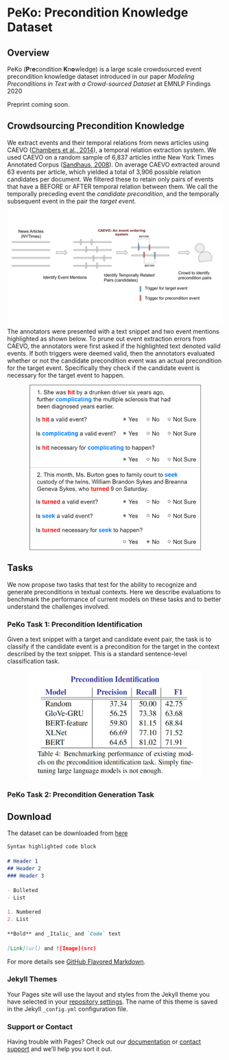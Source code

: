 # PeKo: Precondition Knowledge Dataset

## Overview
PeKo (**P**r**e**condition **K**n**o**wledge) is a large scale crowdsourced event precondition knowledge dataset introduced in our paper _Modeling Preconditions in Text with a Crowd-sourced Dataset_ at EMNLP Findings 2020 

Preprint coming soon.

## Crowdsourcing Precondition Knowledge
We extract events and their temporal relations from news articles using CAEVO ([Chambers et al., 2014](https://www.usna.edu/Users/cs/nchamber/caevo/)), a temporal relation extraction system. We used CAEVO on a random sample of 6,837 articles inthe New York Times Annotated Corpus ([Sandhaus, 2008](https://catalog.ldc.upenn.edu/LDC2008T19)). 
On average CAEVO extracted around 63 events per article, which yielded a total of 3,906 possible relation candidates per document. We filtered these to retain only pairs of events that have a BEFORE or AFTER temporal relation between them. We call the temporally preceding event the _candidate precondition_, and the temporally subsequent event in the pair the _target event_.
![Crowdsourcing Task](images/crowdsourcing.svg)
The annotators were presented with a text snippet and two event mentions highlighted as shown below. To prune out event extraction errors from CAEVO, the annotators were first asked if the highlighted text denoted valid events. If both triggers were deemed valid, then the annotators evaluated whether or not the candidate precondition event was an actual precondition for the target event. Specifically they check if the candidate event is necessary for the target event to happen.
<p align="center">
  <img align="middle" src="images/mturk_example.png" alt="HIT example" width="400"/>
</p>

## Tasks
We now propose two tasks that test for the ability to recognize and generate preconditions in textual contexts. Here we describe evaluations to benchmark the performance of current models on these tasks and to better understand the challenges involved.

### PeKo Task 1: Precondition Identification
Given a text snippet with a target and candidate event pair, the task is to classify if the candidate event is a precondition for the target in the context described by the text snippet. This is a standard sentence-level classification task.
<p align="center">
  <img align="middle" src="images/result_table.png" alt="Result Table" width="400"/>
</p>

### PeKo Task 2: Precondition Generation Task

## Download
The dataset can be downloaded from [here](https://github.com/StonyBrookNLP/PeKo)


```markdown
Syntax highlighted code block

# Header 1
## Header 2
### Header 3

- Bulleted
- List

1. Numbered
2. List

**Bold** and _Italic_ and `Code` text

[Link](url) and ![Image](src)
```

For more details see [GitHub Flavored Markdown](https://guides.github.com/features/mastering-markdown/).

### Jekyll Themes

Your Pages site will use the layout and styles from the Jekyll theme you have selected in your [repository settings](https://github.com/StonyBrookNLP/PeKo/settings). The name of this theme is saved in the Jekyll `_config.yml` configuration file.

### Support or Contact

Having trouble with Pages? Check out our [documentation](https://docs.github.com/categories/github-pages-basics/) or [contact support](https://github.com/contact) and we’ll help you sort it out.
